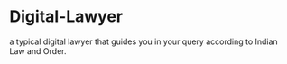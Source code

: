 # Digital-Lawyer
 a typical digital lawyer that guides you in your query according to Indian Law and Order. 

